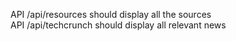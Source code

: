 API /api/resources should display all the sources  
API /api/techcrunch should display all relevant news  


